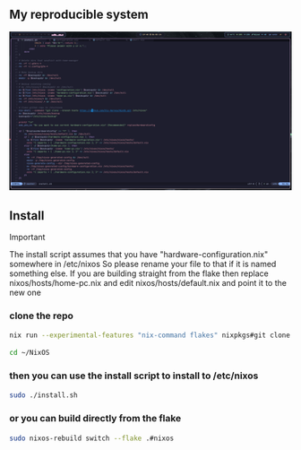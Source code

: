 ## My reproducible system

![Screenshot](./assets/preview.png)

## Install


> [!IMPORTANT]
> The install script assumes that you have "hardware-configuration.nix" somewhere in /etc/nixos
> So please rename your file to that if it is named something else.
> If you are building straight from the flake then replace nixos/hosts/home-pc.nix
> and edit nixos/hosts/default.nix and point it to the new one

### clone the repo
```bash
nix run --experimental-features "nix-command flakes" nixpkgs#git clone https://github.com/Sly-Harvey/NixOS.git ~/NixOS
```
```bash
cd ~/NixOS
```
### then you can use the install script to install to /etc/nixos
```bash
sudo ./install.sh
```
### or you can build directly from the flake
```bash
sudo nixos-rebuild switch --flake .#nixos
```
